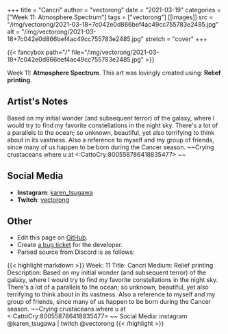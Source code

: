 +++
title =       "Cancri"
author =      "vectorong"
date =        "2021-03-19"
categories =  ["Week 11: Atmosphere Spectrum"]
tags =        ["vectorong"]
[[images]]
                      src = "/img/vectorong/2021-03-18+7c042e0d866bef4ac49cc755783e2485.jpg"
                      alt = "/img/vectorong/2021-03-18+7c042e0d866bef4ac49cc755783e2485.jpg"
                      stretch = "cover"
+++


{{< fancybox path="/" file="/img/vectorong/2021-03-18+7c042e0d866bef4ac49cc755783e2485.jpg" >}}


Week 11: **Atmosphere Spectrum**. This art was lovingly created using: **Relief printing**.

## Artist's Notes

Based on my initial wonder (and subsequent terror) of the galaxy, where I would try to find my favorite constellations in the night sky. There's a lot of a parallels to the ocean; so unknown, beautiful, yet also terrifying to think about in its vastness. Also a reference to myself and my group of friends, since many of us happen to be born during the Cancer season. ~~Crying crustaceans where u at <:CattoCry:800558786418835477>  ~~

## Social Media

- **Instagram**: [karen_tsugawa]()
- **Twitch**: [vectorong]()


## Other

- Edit this page on [GitHub](https://github.com/teaminkling/web-refresh/edit/main/blog/content/blog/vectorong-week-11-3c65.md).
- Create [a bug ticket](https://github.com/teaminkling/web-refresh/issues/new?assignees=&labels=bug&template=problem-report.md&title=) for the developer.
- Parsed source from Discord is as follows:

{{< highlight markdown >}}
Week: 11
Title: Cancri
Medium: Relief printing
Description: Based on my initial wonder (and subsequent terror) of the galaxy, where I would try to find my favorite constellations in the night sky. There's a lot of a parallels to the ocean; so unknown, beautiful, yet also terrifying to think about in its vastness. Also a reference to myself and my group of friends, since many of us happen to be born during the Cancer season. ~~Crying crustaceans where u at <:CattoCry:800558786418835477>  ~~
Social Media: instagram @karen_tsugawa  |  twitch @vectorong
{{< /highlight >}}